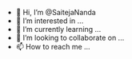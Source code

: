 - 👋 Hi, I’m @SaitejaNanda
- 👀 I’m interested in ...
- 🌱 I’m currently learning ...
- 💞️ I’m looking to collaborate on ...
- 📫 How to reach me ...

<!---
SaitejaNanda/SaitejaNanda is a ✨ special ✨ repository because its `README.md` (this file) appears on your GitHub profile.
You can click the Preview link to take a look at your changes.
--->
